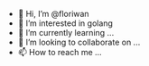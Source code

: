 - 👋 Hi, I’m @floriwan
- 👀 I’m interested in golang
- 🌱 I’m currently learning ...
- 💞️ I’m looking to collaborate on ...
- 📫 How to reach me ...

<!---
floriwan/floriwan is a ✨ special ✨ repository because its `README.md` (this file) appears on your GitHub profile.
You can click the Preview link to take a look at your changes.
--->
